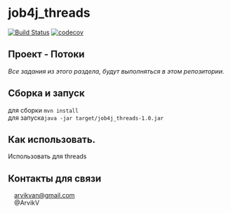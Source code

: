 # job4j_threads
[![Build Status](https://app.travis-ci.com/ArvikVan/job4j_threads.svg?branch=main)](https://app.travis-ci.com/ArvikVan/job4j_threads)
[![codecov](https://codecov.io/gh/ArvikVan/job4j_threads/branch/master/graph/badge.svg?token=th7L9BE9TS)](https://codecov.io/gh/ArvikVan/job4j_threads)

## Проект - Потоки<br>
_Все задания из этого раздела, будут выполняться в этом репозитории._

## Сборка и запуск<br>
для сборки `mvn install`<br>
для запуска`java -jar target/job4j_threads-1.0.jar`

## Как использовать.<br>
Использовать для threads

## Контакты для связи<br>
<img src="https://img.icons8.com/clouds/100/000000/gmail-new.png" width="10"/> arvikvan@gmail.com<br>
<img src="https://img.icons8.com/color/100/000000/telegram-app--v2.png" width="10"/> @ArvikV

